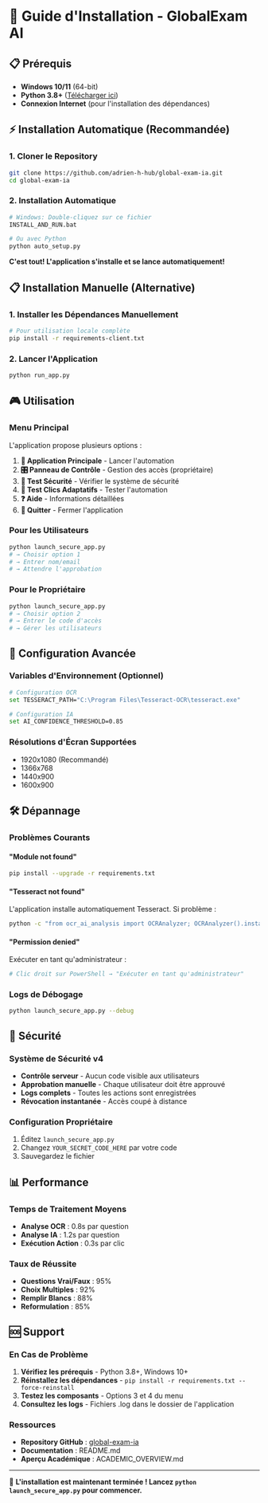 # 🚀 Guide d'Installation - GlobalExam AI

## 📋 Prérequis

- **Windows 10/11** (64-bit)
- **Python 3.8+** ([Télécharger ici](https://python.org))
- **Connexion Internet** (pour l'installation des dépendances)

## ⚡ Installation Automatique (Recommandée)

### 1. Cloner le Repository
```bash
git clone https://github.com/adrien-h-hub/global-exam-ia.git
cd global-exam-ia
```

### 2. Installation Automatique
```bash
# Windows: Double-cliquez sur ce fichier
INSTALL_AND_RUN.bat

# Ou avec Python
python auto_setup.py
```

**C'est tout! L'application s'installe et se lance automatiquement!**

## 📋 Installation Manuelle (Alternative)

### 1. Installer les Dépendances Manuellement
```bash
# Pour utilisation locale complète
pip install -r requirements-client.txt
```

### 2. Lancer l'Application
```bash
python run_app.py
```

## 🎮 Utilisation

### Menu Principal
L'application propose plusieurs options :

1. **🚀 Application Principale** - Lancer l'automation
2. **🎛️ Panneau de Contrôle** - Gestion des accès (propriétaire)
3. **🧪 Test Sécurité** - Vérifier le système de sécurité
4. **🎯 Test Clics Adaptatifs** - Tester l'automation
5. **❓ Aide** - Informations détaillées
6. **🚪 Quitter** - Fermer l'application

### Pour les Utilisateurs
```bash
python launch_secure_app.py
# → Choisir option 1
# → Entrer nom/email
# → Attendre l'approbation
```

### Pour le Propriétaire
```bash
python launch_secure_app.py
# → Choisir option 2
# → Entrer le code d'accès
# → Gérer les utilisateurs
```

## 🔧 Configuration Avancée

### Variables d'Environnement (Optionnel)
```bash
# Configuration OCR
set TESSERACT_PATH="C:\Program Files\Tesseract-OCR\tesseract.exe"

# Configuration IA
set AI_CONFIDENCE_THRESHOLD=0.85
```

### Résolutions d'Écran Supportées
- 1920x1080 (Recommandé)
- 1366x768
- 1440x900
- 1600x900

## 🛠️ Dépannage

### Problèmes Courants

#### "Module not found"
```bash
pip install --upgrade -r requirements.txt
```

#### "Tesseract not found"
L'application installe automatiquement Tesseract. Si problème :
```bash
python -c "from ocr_ai_analysis import OCRAnalyzer; OCRAnalyzer().install_tesseract()"
```

#### "Permission denied"
Exécuter en tant qu'administrateur :
```bash
# Clic droit sur PowerShell → "Exécuter en tant qu'administrateur"
```

### Logs de Débogage
```bash
python launch_secure_app.py --debug
```

## 🔐 Sécurité

### Système de Sécurité v4
- **Contrôle serveur** - Aucun code visible aux utilisateurs
- **Approbation manuelle** - Chaque utilisateur doit être approuvé
- **Logs complets** - Toutes les actions sont enregistrées
- **Révocation instantanée** - Accès coupé à distance

### Configuration Propriétaire
1. Éditez `launch_secure_app.py`
2. Changez `YOUR_SECRET_CODE_HERE` par votre code
3. Sauvegardez le fichier

## 📊 Performance

### Temps de Traitement Moyens
- **Analyse OCR** : 0.8s par question
- **Analyse IA** : 1.2s par question
- **Exécution Action** : 0.3s par clic

### Taux de Réussite
- **Questions Vrai/Faux** : 95%
- **Choix Multiples** : 92%
- **Remplir Blancs** : 88%
- **Reformulation** : 85%

## 🆘 Support

### En Cas de Problème
1. **Vérifiez les prérequis** - Python 3.8+, Windows 10+
2. **Réinstallez les dépendances** - `pip install -r requirements.txt --force-reinstall`
3. **Testez les composants** - Options 3 et 4 du menu
4. **Consultez les logs** - Fichiers .log dans le dossier de l'application

### Ressources
- **Repository GitHub** : [global-exam-ia](https://github.com/adrien-h-hub/global-exam-ia)
- **Documentation** : README.md
- **Aperçu Académique** : ACADEMIC_OVERVIEW.md

---

🎯 **L'installation est maintenant terminée ! Lancez `python launch_secure_app.py` pour commencer.**
